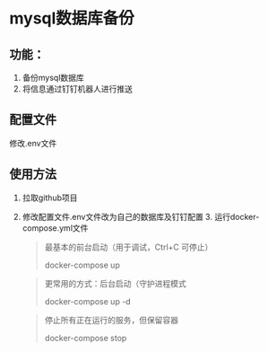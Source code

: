# mysql数据库备份
## 功能：
1. 备份mysql数据库
2. 将信息通过钉钉机器人进行推送
## 配置文件
 修改.env文件
## 使用方法
1. 拉取github项目
2. 修改配置文件.env文件改为自己的数据库及钉钉配置
   3. 运行docker-compose.yml文件 
   >最基本的前台启动（用于调试，Ctrl+C 可停止）
   > 
   > docker-compose up

   >更常用的方式：后台启动（守护进程模式
   > 
   > docker-compose up -d

   > 停止所有正在运行的服务，但保留容器
   > 
   > docker-compose stop

    
    